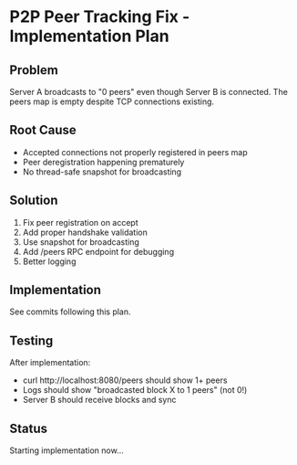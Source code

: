 # P2P Peer Tracking Fix - Implementation Plan

## Problem

Server A broadcasts to "0 peers" even though Server B is connected.
The peers map is empty despite TCP connections existing.

## Root Cause

- Accepted connections not properly registered in peers map
- Peer deregistration happening prematurely  
- No thread-safe snapshot for broadcasting

## Solution

1. Fix peer registration on accept
2. Add proper handshake validation
3. Use snapshot for broadcasting
4. Add /peers RPC endpoint for debugging
5. Better logging

## Implementation

See commits following this plan.

## Testing

After implementation:
- curl http://localhost:8080/peers should show 1+ peers
- Logs should show "broadcasted block X to 1 peers" (not 0!)
- Server B should receive blocks and sync

## Status

Starting implementation now...
